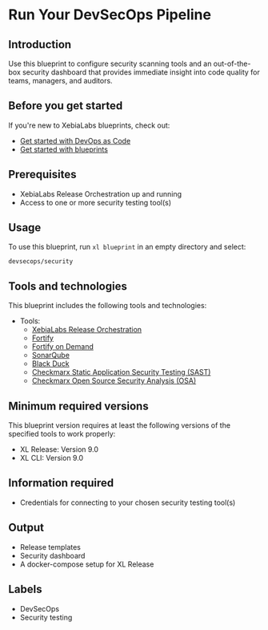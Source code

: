 # Run Your DevSecOps Pipeline

## Introduction

Use this blueprint to configure security scanning tools and an out-of-the-box security dashboard that provides immediate insight into code quality for teams, managers, and auditors.

## Before you get started

If you're new to XebiaLabs blueprints, check out:

* [Get started with DevOps as Code](https://docs.xebialabs.com/xl-release/concept/get-started-with-devops-as-code.html)
* [Get started with blueprints](https://docs.xebialabs.com/xl-release/concept/get-started-with-blueprints.html)

## Prerequisites

* XebiaLabs Release Orchestration up and running
* Access to one or more security testing tool(s)

## Usage

To use this blueprint, run `xl blueprint` in an empty directory and select:

```plain
devsecops/security
```

## Tools and technologies

This blueprint includes the following tools and technologies:

* Tools:
  * [XebiaLabs Release Orchestration](https://xebialabs.com/products/xl-release/)
  * [Fortify](https://www.microfocus.com/en-us/products/static-code-analysis-sast/overview)
  * [Fortify on Demand](https://www.microfocus.com/en-us/products/application-security-testing/overview)
  * [SonarQube](https://www.sonarqube.org/)
  * [Black Duck](https://www.blackducksoftware.com/black-duck-home)
  * [Checkmarx Static Application Security Testing (SAST)](https://www.checkmarx.com/products/static-application-security-testing/)
  * [Checkmarx Open Source Security Analysis (OSA)](https://www.checkmarx.com/products/open-source-security-analysis/)

## Minimum required versions

This blueprint version requires at least the following versions of the specified tools to work properly:

* XL Release: Version 9.0
* XL CLI: Version 9.0

## Information required

* Credentials for connecting to your chosen security testing tool(s)

## Output

* Release templates
* Security dashboard
* A docker-compose setup for XL Release

## Labels

* DevSecOps
* Security testing

